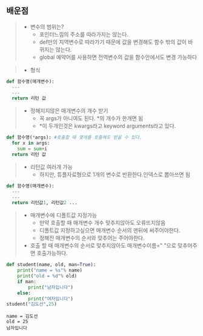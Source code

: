 ## 배운점

> * 변수의 범위는?
>     * 포인터느낌의 주소를 따라가지는 않는다.
>     * def만의 지역변수로 따라가기 때문에 값을 변경해도 함수 밖의 값이 바뀌지는 않는다.
>     * global 예약어를 사용하면 전역변수의 값을 함수안에서도 변경 가능하다

> * 형식
```py
def 함수명(매개변수):
  ---
  ---
  return 리턴 값
```
> * 정해지지않은 매개변수의 개수 받기
>     * 꼭 args가 아니여도 된다. \*의 개수가 한개면 됨
>     * \*이 두개인것은 kwargs라고 keyword arguments라고 있다.
```py
def 함수명(*args): #호출할 때 몇개를 호출해도 받을 수 있다.
  for x in args:
    sum = sum+i
  return 리턴 값
```

> * 리턴값 여러개 가능
>     * 하지만, 튜플자료형으로 1개의 변수로 반환한다.인덱스로 뽑아쓰면 됨
```py
def 함수명(매개변수):
  ---
  ---
  return 리턴값1, 리턴값2 ...
```

> * 매개변수에 디폴트값 지정가능
>     * 만약 호출할 때 매개변수 개수 맞추지않아도 오류뜨지않음
>     * 디폴트값 지정하고싶으면 매개변수 순서의 맨뒤에 써주어야한다.
>     * 정해진 매개변수의 순서와 맞추어는 주어야한다.
> * 호출 할 때 매개변수의 순서로 맞추지않아도 매개변수이름=" "으로 맞추어주면 호출가능하다.
```py
def student(name, old, man=True):
    print("name = %s"% name)
    print("old = %d"% old)
    if man:
        print("남자입니다")
    else:
        print("여자입니다")
student("김도선",25)
```
```
name = 김도선
old = 25
남자입니다
```
